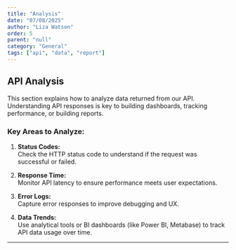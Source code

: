 ```yaml
---
title: "Analysis"
date: "07/08/2025"
author: "Liza Watson"
order: 5
parent: "null"
category: "General"
tags: ["api", "data", "report"]
---
```


## API Analysis

This section explains how to analyze data returned from our API. Understanding API responses is key to building dashboards, tracking performance, or building reports.

### Key Areas to Analyze:

1. **Status Codes:**  
   Check the HTTP status code to understand if the request was successful or failed.

2. **Response Time:**  
   Monitor API latency to ensure performance meets user expectations.

3. **Error Logs:**  
   Capture error responses to improve debugging and UX.

4. **Data Trends:**  
   Use analytical tools or BI dashboards (like Power BI, Metabase) to track API data usage over time.

---
